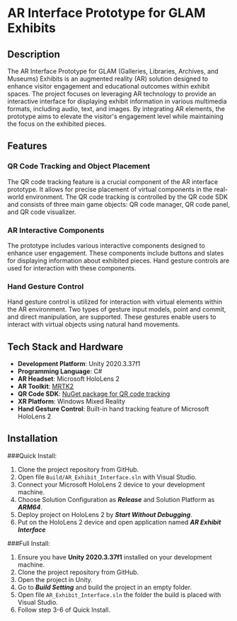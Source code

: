 # AR Interface Prototype for GLAM Exhibits

## Description
The AR Interface Prototype for GLAM (Galleries, Libraries, Archives, and Museums) Exhibits is an augmented reality (AR) solution designed to enhance visitor engagement and educational outcomes within exhibit spaces. The project focuses on leveraging AR technology to provide an interactive interface for displaying exhibit information in various multimedia formats, including audio, text, and images. By integrating AR elements, the prototype aims to elevate the visitor's engagement level while maintaining the focus on the exhibited pieces.

## Features
### QR Code Tracking and Object Placement
The QR code tracking feature is a crucial component of the AR interface prototype. It allows for precise placement of virtual components in the real-world environment. The QR code tracking is controlled by the QR code SDK and consists of three main game objects: QR code manager, QR code panel, and QR code visualizer.

### AR Interactive Components
The prototype includes various interactive components designed to enhance user engagement. These components include buttons and slates for displaying information about exhibited pieces. Hand gesture controls are used for interaction with these components.

### Hand Gesture Control
Hand gesture control is utilized for interaction with virtual elements within the AR environment. Two types of gesture input models, point and commit, and direct manipulation, are supported. These gestures enable users to interact with virtual objects using natural hand movements.

## Tech Stack and Hardware
- **Development Platform**: Unity 2020.3.37f1
- **Programming Language**: C#
- **AR Headset**: Microsoft HoloLens 2
- **AR Toolkit**: [MRTK2](https://learn.microsoft.com/en-us/windows/mixed-reality/mrtk-unity/mrtk2/?view=mrtkunity-2022-05)
- **QR Code SDK**: [NuGet package for QR code tracking](https://www.nuget.org/Packages/Microsoft.MixedReality.QR)
- **XR Platform**: Windows Mixed Reality
- **Hand Gesture Control**: Built-in hand tracking feature of Microsoft HoloLens 2

## Installation

###Quick Install: 
1. Clone the project repository from GitHub.
2. Open file `Build/AR_Exhibit_Interface.sln` with Visual Studio.
3. Connect your Microsoft HoloLens 2 device to your development machine.
4. Choose Solution Configuration as **_Release_** and Solution Platform as **_ARM64_**.
5. Deploy project on HoloLens 2 by **_Start Without Debugging_**.
6. Put on the HoloLens 2 device and open application named **_AR Exhibit Interface_**

###Full Install:
1. Ensure you have **Unity 2020.3.37f1** installed on your development machine.
2. Clone the project repository from GitHub.
3. Open the project in Unity.
4. Go to **_Build Setting_** and build the project in an empty folder.
5. Open file `AR_Exhibit_Interface.sln` the folder the build is placed with Visual Studio.
6. Follow step 3-6 of Quick Install.
